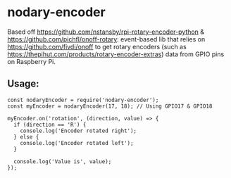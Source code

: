 # nodary-encoder

Based off https://github.com/nstansby/rpi-rotary-encoder-python & https://github.com/pichfl/onoff-rotary:
event-based lib that relies on https://github.com/fivdi/onoff to get rotary encoders (such as https://thepihut.com/products/rotary-encoder-extras) data from GPIO pins on Raspberry Pi.

## Usage:
```
const nodaryEncoder = require('nodary-encoder');
const myEncoder = nodaryEncoder(17, 18); // Using GPIO17 & GPIO18

myEncoder.on('rotation', (direction, value) => {
  if (direction == 'R') {
    console.log('Encoder rotated right');
  } else {
    console.log('Encoder rotated left');
  }

  console.log('Value is', value);
});
```
